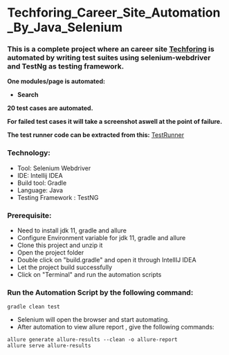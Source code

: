 # Techforing_Career_Site_Automation_By_Java_Selenium
### This is a complete project where an career site [Techforing](https://career.techforing.com/) is automated by writing test suites using selenium-webdriver and TestNg as testing framework.
**One modules/page is automated:**
- **Search** </br>


**20 test cases are automated.**

**For failed test cases it will take a screenshot aswell at the point of failure.** </br>

**The test runner code can be extracted from this:**
[TestRunner](https://github.com/MD-Mahedi-Hasan/Techforing_Career_Site_Automation_By_Java_Selenium/tree/main/src/test/java/testrunner)</br>
### Technology: </br>
- Tool: Selenium Webdriver
- IDE: Intellij IDEA
- Build tool: Gradle
- Language: Java
- Testing Framework : TestNG

### Prerequisite: </br>
- Need to install jdk 11, gradle and allure
- Configure Environment variable for jdk 11, gradle and allure
- Clone this project and unzip it
- Open the project folder
- Double click on "build.gradle" and open it through IntellIJ IDEA
- Let the project build successfully
- Click on "Terminal" and run the automation scripts

### Run the Automation Script by the following command:
 ```
 gradle clean test 
 ```
- Selenium will open the browser and start automating.
- After automation to view allure report , give the following commands:
 ```
allure generate allure-results --clean -o allure-report
allure serve allure-results
 ```

